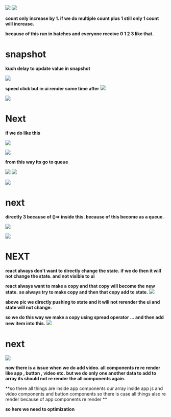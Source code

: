 
![](https://i.imgur.com/qcTKZsK.png)
![](https://i.imgur.com/W3VUp6M.png)



**count only increase by 1. if we do multiple count plus 1 still only 1 count will increase.**

**because of this run in batches and everyone receive  0 1 2 3 like that.**




# snapshot
**kuch delay to update value in snapshot**


![](https://i.imgur.com/jW6aLMK.png)


**speed click but in ui render some time after**
![](https://i.imgur.com/j6GfUvr.png)


![](https://i.imgur.com/dS4ZDw3.png)


# Next
**if we do like this**

![](https://i.imgur.com/jO027uq.png)


![](https://i.imgur.com/6m6DqWj.png)


**from this way its go to queue**

![](https://i.imgur.com/tdbSm7L.png)
![](https://i.imgur.com/XTRsnb0.png)


![](https://i.imgur.com/w0Ia21r.png)


# next

**directly 3 because of ()=> inside this. because of this become as a queue.**

![](https://i.imgur.com/ksXcxFR.png)


![](https://i.imgur.com/ejvOpex.png)



# NEXT

**react always don't want to directly change the state.**
**if we do then it will not change the state. and not visible to ui**

**react always want to make a copy and that copy will become the new state.**
**so always try to make copy and then that copy add to state.**
![](https://i.imgur.com/CTk7Ule.png)


**above pic we directly pushing to state and it will not rerender the ui and state will not change.**


**so we do this way we make a copy using spread operator ... and then add new item into this.**
![](https://i.imgur.com/eiQYNgH.png)




# next
![](https://i.imgur.com/8on4uI9.png)



**now there is a issue**
**when we do add video. all components re re render like app , button , video etc.**
**but we do only one another data to add to array its should not re render the all components again.**

**so there all things are inside app components our array inside app js and video components and button components so there is case all things also re render because of app components re render **

**so here we need to optimization**





